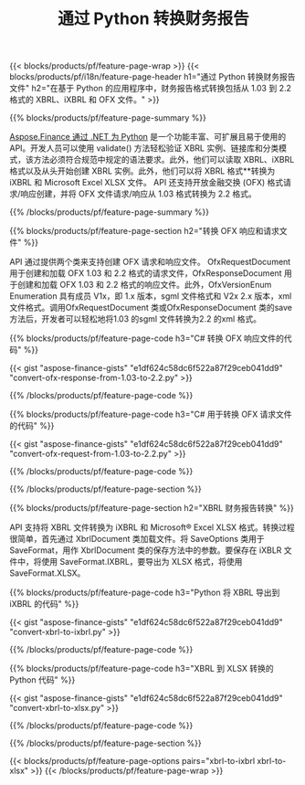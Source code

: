 ﻿---
title: 通过 Python 转换财务报告
url: /zh/python-net/conversion/
description:  Python 代码通过 Python 库转换 XBRL、iXBRL（内联 xbrl）和 OFX 文件格式的财务报告。
---
{{< blocks/products/pf/feature-page-wrap >}}
{{< blocks/products/pf/i18n/feature-page-header h1="通过 Python 转换财务报告文件" h2="在基于 Python 的应用程序中，财务报告格式转换包括从 1.03 到 2.2 格式的 XBRL、iXBRL 和 OFX 文件。" >}}

{{% blocks/products/pf/feature-page-summary %}}

[Aspose.Finance 通过 .NET 为 Python](https://products.aspose.com/finance/python-net/) 是一个功能丰富、可扩展且易于使用的 API。开发人员可以使用 validate() 方法轻松验证 XBRL 实例、链接库和分类模式，该方法必须符合规范中规定的语法要求。此外，他们可以读取 XBRL、iXBRL 格式以及从头开始创建 XBRL 实例。此外，他们可以将 XBRL 格式**转换为 iXBRL 和 Microsoft Excel XLSX 文件。 API 还支持开放金融交换 (OFX) 格式请求/响应创建，并将 OFX 文件请求/响应从 1.03 格式转换为 2.2 格式。

{{% /blocks/products/pf/feature-page-summary %}}

{{% blocks/products/pf/feature-page-section h2="转换 OFX 响应和请求文件" %}}

API 通过提供两个类来支持创建 OFX 请求和响应文件。 OfxRequestDocument 用于创建和加载 OFX 1.03 和 2.2 格式的请求文件，OfxResponseDocument 用于创建和加载 OFX 1.03 和 2.2 格式的响应文件。此外，OfxVersionEnum Enumeration 具有成员 V1x，即 1.x 版本，sgml 文件格式和 V2x 2.x 版本，xml 文件格式。调用OfxRequestDocument 类或OfxResponseDocument 类的save 方法后，开发者可以轻松地将1.03 的sgml 文件转换为2.2 的xml 格式。


{{% blocks/products/pf/feature-page-code h3="C# 转换 OFX 响应文件的代码" %}}

{{< gist "aspose-finance-gists" "e1df624c58dc6f522a87f29ceb041dd9" "convert-ofx-response-from-1.03-to-2.2.py" >}} 

{{% /blocks/products/pf/feature-page-code %}}

{{% blocks/products/pf/feature-page-code h3="C# 用于转换 OFX 请求文件的代码" %}}

{{< gist "aspose-finance-gists" "e1df624c58dc6f522a87f29ceb041dd9" "convert-ofx-request-from-1.03-to-2.2.py" >}} 

{{% /blocks/products/pf/feature-page-code %}}

{{% /blocks/products/pf/feature-page-section %}}

{{% blocks/products/pf/feature-page-section h2="XBRL 财务报告转换" %}}

API 支持将 XBRL 文件转换为 iXBRL 和 Microsoft® Excel XLSX 格式。转换过程很简单，首先通过 XbrlDocument 类加载文件。将 SaveOptions 类用于 SaveFormat，用作 XbrlDocument 类的保存方法中的参数。要保存在 iXBLR 文件中，将使用 SaveFormat.IXBRL，要导出为 XLSX 格式，将使用 SaveFormat.XLSX。

{{% blocks/products/pf/feature-page-code h3="Python 将 XBRL 导出到 iXBRL 的代码" %}}

{{< gist "aspose-finance-gists" "e1df624c58dc6f522a87f29ceb041dd9" "convert-xbrl-to-ixbrl.py" >}} 

{{% /blocks/products/pf/feature-page-code %}}

{{% blocks/products/pf/feature-page-code h3="XBRL 到 XLSX 转换的 Python 代码" %}}

{{< gist "aspose-finance-gists" "e1df624c58dc6f522a87f29ceb041dd9" "convert-xbrl-to-xlsx.py" >}} 

{{% /blocks/products/pf/feature-page-code %}}

{{% /blocks/products/pf/feature-page-section %}}

{{< blocks/products/pf/feature-page-options pairs="xbrl-to-ixbrl xbrl-to-xlsx" >}}
{{< /blocks/products/pf/feature-page-wrap >}}